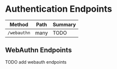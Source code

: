# Authentication Endpoints

| Method      | Path | Summary |
| ----------- | ---- | ------- |
| `/webauthn` | many | TODO    |

## WebAuthn Endpoints

TODO add webauth endpoints
